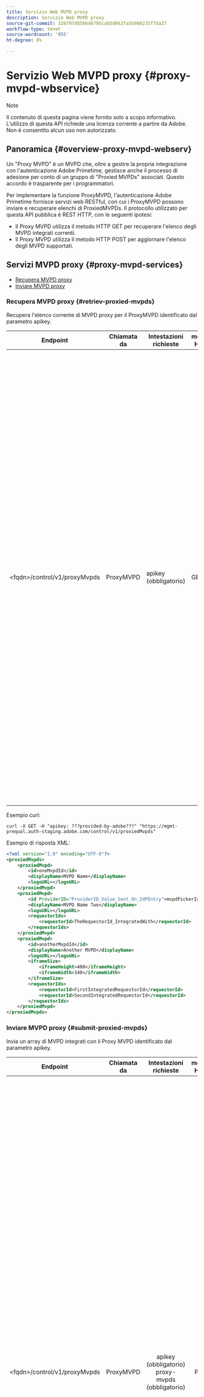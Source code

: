 ```yaml
---
title: Servizio Web MVPD proxy
description: Servizio Web MVPD proxy
source-git-commit: 326f97d058646795cab5d062fa5b980235f7da37
workflow-type: tm+mt
source-wordcount: '955'
ht-degree: 0%

---
```



# Servizio Web MVPD proxy {#proxy-mvpd-wbservice}

>[!NOTE]
>
>Il contenuto di questa pagina viene fornito solo a scopo informativo. L’utilizzo di questa API richiede una licenza corrente a partire da Adobe. Non è consentito alcun uso non autorizzato.

## Panoramica {#overview-proxy-mvpd-webserv}

Un &quot;Proxy MVPD&quot; è un MVPD che, oltre a gestire la propria integrazione con l&#39;autenticazione Adobe Primetime, gestisce anche il processo di adesione per conto di un gruppo di &quot;Proxied MVPDs&quot; associati. Questo accordo è trasparente per i programmatori.

Per implementare la funzione ProxyMVPD, l&#39;autenticazione Adobe Primetime fornisce servizi web RESTful, con cui i ProxyMVPD possono inviare e recuperare elenchi di ProxiedMVPDs. Il protocollo utilizzato per questa API pubblica è REST HTTP, con le seguenti ipotesi:

* Il Proxy MVPD utilizza il metodo HTTP GET per recuperare l&#39;elenco degli MVPD integrati correnti.
* Il Proxy MVPD utilizza il metodo HTTP POST per aggiornare l&#39;elenco degli MVPD supportati.

## Servizi MVPD proxy {#proxy-mvpd-services}

* [Recupera MVPD proxy](#retriev-proxied-mvpds)
* [Inviare MVPD proxy](#submit-proxied-mvpds)

### Recupera MVPD proxy {#retriev-proxied-mvpds}

Recupera l&#39;elenco corrente di MVPD proxy per il ProxyMVPD identificato dal parametro apikey.

| Endpoint | Chiamata da | Intestazioni richieste | metodo HTTP | Risposta HTTP |
|---|---|---|---|---|
| &lt;fqdn>/control/v1/proxyMvpds | ProxyMVPD | apikey (obbligatorio) | GET | <ul><li> 200 (ok) - La richiesta è stata elaborata correttamente e la risposta contiene un elenco di ProxiedMVPDs in formato XML</li><li>401 (non autorizzato) - Autenticazione utente richiesta o autorizzazione non concessa per le credenziali fornite.  Indica una delle seguenti opzioni:<ul><li>Il token apikey non è presente nell&#39;intestazione della richiesta</li><li>La richiesta proviene da un indirizzo IP non presente nell’elenco Consentiti</li><li>Token non valido</li></ul></li><li>403 (proibito) - Indica che l&#39;operazione non è supportata per i parametri specificati, oppure che il proxy MVPD non è impostato come proxy o è mancante</li><li>405 (metodo non consentito) - È stato utilizzato un metodo HTTP diverso da GET o POST. Il metodo HTTP non è generalmente supportato o non è supportato per questo endpoint specifico.</li><li>500 (errore interno del server) - È stato generato un errore sul lato server durante il processo di richiesta.</li></ul> |

Esempio curl:

`curl -X GET -H "apikey: ???provided-by-adobe???" "https://mgmt-prequal.auth-staging.adobe.com/control/v1/proxiedMvpds"`


Esempio di risposta XML:

```xml
<?xml version="1.0" encoding="UTF-8"?>
<proxiedMvpds>
    <proxiedMvpd>
        <id>oneMvpdId</id>
        <displayName>MVPD Name</displayName>
        <logoURL></logoURL>
    </proxiedMvpd>
    <proxiedMvpd>
        <id ProviderID="ProviderID_Value_Sent_On_IdPEntry">mvpdPickerId</id>
        <displayName>MVPD Name Two</displayName>
        <logoURL></logoURL>
        <requestorIds>
            <requestorId>TheRequestorId_IntegratedWith</requestorId>
        </requestorIds>
    </proxiedMvpd>
    <proxiedMvpd>
        <id>anotherMvpdId</id>
        <displayName>Another MVPD</displayName>
        <logoURL></logoURL>
        <iframeSize>
            <iframeHeight>400</iframeHeight>
            <iframeWidth>340</iframeWidth>
        </iframeSize>
        <requestorIds>
            <requestorId>FirstIntegratedRequestorId</requestorId>
            <requestorId>SecondIntegratedRequestorId</requestorId>
        </requestorIds>
    </proxiedMvpd>
</proxiedMvpds>
```

### Inviare MVPD proxy {#submit-proxied-mvpds}

Invia un array di MVPD integrati con il Proxy MVPD identificato dal parametro apikey.

| Endpoint | Chiamata da | Intestazioni richieste | metodo HTTP | Risposta HTTP |
|:------------------------------:|:---------:|:--------------------------------------------:|:-----------:|:------------------------------------------------------------------------------------------------------------------------------------------------------------------------------------------------------------------------------------------------------------------------------------------------------------------------------------------------------------------------------------------------------------------------------------------------------------------------------------------------------------------------------------------------------------------------------------------------------------------------------------------------------------------------------------------------------------------------------------------------------------------------------------------------------------------------------------------------------------------------------------------------:|
| &lt;fqdn>/control/v1/proxyMvpds | ProxyMVPD | apikey (obbligatorio) proxy-mvpds (obbligatorio) | POST | <ul><li>201 (creato) - Il push è stato elaborato correttamente</li><li>400 (richiesta errata) - Il server non sa come elaborare la richiesta:<ul><li>L&#39;XML in ingresso non aderisce allo schema pubblicato in questa specifica</li><li>Gli mvpd proxy non hanno ID univoci</li><li>Il requestorIds push non esiste Motivo del contenitore di altri servlet per il codice di risposta 400</li></ul><li>401 (non autorizzato) - L&#39;elemento apikey non è valido o l&#39;IP chiamante non è sull&#39;elenco Consentiti</li><li>403 (proibito) - Indica che l&#39;operazione non è supportata per i parametri specificati, oppure che il proxy MVPD non è impostato come proxy o è mancante</li><li>405 (metodo non consentito) - È stato utilizzato un metodo HTTP diverso da GET o POST. Il metodo HTTP non è generalmente supportato o non è supportato per questo endpoint specifico.</li><li>500 (errore interno del server) - È stato generato un errore sul lato server durante il processo di richiesta.</li></ul> |

Esempio curl:

`curl -X POST -H "apikey: <API_KEY>" "https://mgmt-prequal.auth.adobe.com/control/v1/proxiedMvpds" -d "proxied-mvpds=%3CproxiedMvpds%3E%3CproxiedMvpd%3E%3CdisplayName%3EFirst%20MVPD%20Name%3C%2FdisplayName%3E%3Cid%3EfirstMVPDId%3C%2Fid%3E%3ClogoURL%3E%3C%2FlogoURL%3E%3C%2FproxiedMvpd%3E%3CproxiedMvpd%3E%3Cid%20ProviderID%3D%22ProviderID_Value_Sent_On_IdPEntry%22%3EmvpdPickerId%3C%2Fid%3E%3CdisplayName%3EMVPD%20Name%20Two%3C%2FdisplayName%3E%3ClogoURL%3E%3C%2FlogoURL%3E%3CrequestorIds%3E%3CrequestorId%3ETHE_REQUESTOR_ID%3C%2FrequestorId%3E%3C%2FrequestorIds%3E%3C%2FproxiedMvpd%3E%3C%2FproxiedMvpds%3E"`



Esempio XML:

```xml
<?xml version="1.0" encoding="UTF-8"?>
<proxiedMvpds>
    <proxiedMvpd>
        <id>oneMvpdId</id>
        <displayName>MVPD Name</displayName>
        <logoURL></logoURL>
    </proxiedMvpd>
    <proxiedMvpd>
        <id ProviderID="ProviderID_Value_Sent_On_IdPEntry">mvpdPickerId</id>
        <displayName>MVPD Name Two</displayName>
        <logoURL></logoURL>
        <requestorIds>
            <requestorId>TheRequestorId_IntegratedWith</requestorId>
        </requestorIds>
    </proxiedMvpd>
    <proxiedMvpd>
        <id>anotherMvpdId</id>
        <displayName>Another MVPD</displayName>
        <logoURL></logoURL>
        <iframeSize>
            <iframeHeight>400</iframeHeight>
            <iframeWidth>340</iframeWidth>
        </iframeSize>
        <requestorIds>
            <requestorId>FirstIntegratedRequestorId</requestorId>
            <requestorId>SecondIntegratedRequestorId</requestorId>
        </requestorIds>
    </proxiedMvpd>
</proxiedMvpds>
```


### Frequenza di registrazione {#posting-frequency}

L&#39;autenticazione Adobe Primetime consiglia agli MVPD Proxys di inviare il loro elenco di ProxiedMVPD solo quando si verifica una modifica rispetto al push precedente.

### Eliminazione degli MVPD proxy {#delete-proxied-freqency}

Se il ProxyMVPD invia un record XML con un elenco ProxiedMVPD vuoto, tale elenco vuoto verrà memorizzato nel nostro sistema come qualsiasi elenco, eliminando in modo efficace l&#39;elenco precedente.



## Formato XSD {#xsd-format}

L&#39;Adobe ha definito il seguente formato accettato per pubblicare/recuperare MVPD proxy dal/al nostro servizio Web pubblico:

```xml
<?xml version="1.0" encoding="UTF-8"?>
<xs:schema xmlns:xs="http://www.w3.org/2001/XMLSchema"
           xmlns:pxm="http://tve.adobe.com/data/proxiedmvpd"
           targetNamespace="http://tve.adobe.com/data/proxiedmvpd"
           elementFormDefault="qualified"
           version="1.0">
    <xs:complexType name="iframeSize">
        <xs:all>
            <xs:element name="iframeHeight" type="xs:int" minOccurs="1" maxOccurs="1" nillable="false"/>
            <xs:element name="iframeWidth" type="xs:int" minOccurs="1" maxOccurs="1" nillable="false"/>
        </xs:all>
    </xs:complexType>
    <xs:complexType name="requestorIds">
        <xs:annotation>
            <xs:documentation>List of requestors/programmers integrated with the proxied MVPD</xs:documentation>
        </xs:annotation>
        <xs:sequence>
            <xs:element name="requestorId" type="xs:string" minOccurs="1" maxOccurs="unbounded" nillable="false">
                <xs:annotation>
                    <xs:documentation>The requestor/programmer identifier recognized by Adobe</xs:documentation>
                </xs:annotation>
            </xs:element>
        </xs:sequence>
    </xs:complexType>
    <xs:complexType name="proxiedMvpd">
        <xs:all>
            <xs:element name="id" minOccurs="1" maxOccurs="1" nillable="false">
                <xs:annotation>
                    <xs:documentation>The id must conform to the regular expression: ([a-zA-Z0-9]+((\-)|[_])*)</xs:documentation>
                </xs:annotation>
                <xs:complexType>
                    <xs:simpleContent>
                        <xs:extension base="xs:string">
                            <xs:attribute name="ProviderID">
                                <xs:simpleType>
                                    <xs:restriction base="xs:string">
                                        <xs:minLength value="1"/>
                                        <xs:maxLength value="128"/>
                                    </xs:restriction>
                                </xs:simpleType>
                            </xs:attribute>
                        </xs:extension>
                    </xs:simpleContent>
                </xs:complexType>
            </xs:element>
            <xs:element name="displayName" type="xs:string" minOccurs="1" maxOccurs="1" nillable="false"/>
            <xs:element name="logoURL" type="xs:anyURI" minOccurs="1" maxOccurs="1" nillable="false"/>
            <xs:element name="iframeSize" type="pxm:iframeSize" minOccurs="0" maxOccurs="1"/>
            <xs:element name="requestorIds" type="pxm:requestorIds" minOccurs="0" maxOccurs="1"/>
        </xs:all>
    </xs:complexType>
    <xs:element name="proxiedMvpds">
        <xs:annotation>
            <xs:documentation>List of Proxied MVPD</xs:documentation>
        </xs:annotation>
        <xs:complexType>
            <xs:sequence>
                <xs:element name="proxiedMvpd" type="pxm:proxiedMvpd" minOccurs="0" maxOccurs="unbounded"/>
            </xs:sequence>
        </xs:complexType>
    </xs:element>
</xs:schema>
```

**Note sugli elementi:**

* `id` (obbligatorio) - L&#39;ID MVPD proxy deve essere una stringa pertinente al nome dell&#39;MVPD, utilizzando uno dei seguenti caratteri (in quanto sarà esposto ai programmatori a scopo di tracciamento):
   * Qualsiasi carattere alfanumerico, carattere di sottolineatura (&quot;_&quot;) e trattino (&quot;-&quot;).
   * L&#39;idID deve essere conforme alla seguente espressione regolare:
      `(a-zA-Z0-9((-)|_)*)`

      Deve quindi avere almeno un carattere, iniziare con una lettera e continuare con qualsiasi lettera, cifra, trattino o trattino basso.

* `iframeSize` (facoltativo) - L&#39;elemento iframeSize è facoltativo e definisce le dimensioni dell&#39;iFrame se la pagina di autenticazione MVPD deve trovarsi in un iFrame. In caso contrario, se l&#39;elemento iframeSize non è presente, l&#39;autenticazione verrà eseguita in una pagina di reindirizzamento del browser completa.
* `requestorIds` (facoltativo) - I valori requestorIds verranno forniti per Adobe. Un requisito è che un MVPD proxy sia integrato con almeno un requestorId. Se il tag &quot;requestorIds&quot; non è presente sull&#39;elemento MVPD proxy, allora tale MVPD proxy sarà integrato con tutti i richiedenti disponibili integrati nell&#39;MVPD proxy.
* `ProviderID` (facoltativo) - Quando l&#39;attributo ProviderID è presente sull&#39;elemento id, il valore di ProviderID verrà inviato sulla richiesta di autenticazione SAML al Proxy MVPD come ID proxy MVPD / SubMVPD (invece del valore id). In questo caso, il valore di id verrà utilizzato solo nel selettore MVPD presentato nella pagina Programmatore e internamente dall’autenticazione Adobe Primetime. La lunghezza dell&#39;attributo ProviderID deve essere compresa tra 1 e 128 caratteri.

## Sicurezza {#security}

Affinché una richiesta sia considerata valida, deve rispettare le seguenti regole:

* L&#39;intestazione della richiesta deve contenere il parametro security apikey. Si tratta di una chiave applicativa che identificherà in modo univoco le chiamate MVPD proxy.
* La richiesta deve provenire da un indirizzo IP specifico consentito.
* La richiesta deve essere inviata tramite il protocollo SSL.

L’Adobe fornisce il valore (statico) del token. Questo valore viene utilizzato nel processo di autenticazione e autorizzazione.  Eventuali parametri presenti nell’intestazione della richiesta che non sono elencati sopra verranno ignorati.

Esempio curl:

`curl -X GET -H "apikey: ???provided-by-adobe???" "https://mgmt-prequal.auth-staging.adobe.com/control/v1/proxiedMvpds"`

## Endpoint di servizio Web MVPD proxy per gli ambienti di autenticazione Adobe Primetime {#proxy-mvpd-wevserv-endpoints}

* **URL di produzione:** https://mgmt.auth.adobe.com/control/v1/proxiedMvpds
* **URL di staging:** https://mgmt.auth-staging.adobe.com/control/v1/proxiedMvpds
* **URL pre-produzione:** https://mgmt-prequal.auth.adobe.com/control/v1/proxiedMvpds
* **URL pre-Qual-staging:** https://mgmt-prequal.auth-staging.adobe.com/control/v1/proxiedMvpds

<!--
>[!RELATEDINFORMATION]
>* [Proxy MVPD SAML integration](/help/authentication/proxy-mvpd-saml-int.md)
>* [User metadata exchange](/help/authentication/mvpd-user-metadata-exchng.md)
>* [Technical paper](/help/authentication/technical-paper.md)
>* [Adobe Primetime Authentication glossary](/help/authentication/glossary.md)
-->
